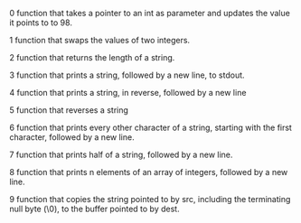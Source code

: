 0 function that takes a pointer to an int as parameter and updates the value it points to to 98.

1 function that swaps the values of two integers.

2 function that returns the length of a string.

3 function that prints a string, followed by a new line, to stdout.

4 function that prints a string, in reverse, followed by a new line

5 function that reverses a string

6 function that prints every other character of a string, starting with the first character, followed by a new line.

7 function that prints half of a string, followed by a new line.

8 function that prints n elements of an array of integers, followed by a new line.

9 function that copies the string pointed to by src, including the terminating null byte (\0), to the buffer pointed to by dest.
